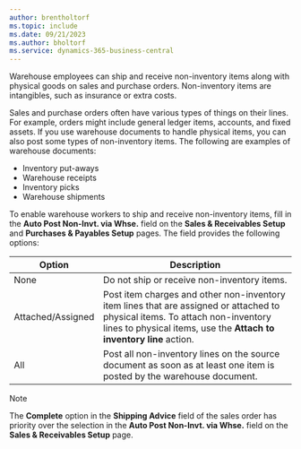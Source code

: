 ```yaml
---
author: brentholtorf
ms.topic: include
ms.date: 09/21/2023
ms.author: bholtorf
ms.service: dynamics-365-business-central
---
```


Warehouse employees can ship and receive non-inventory items along with physical goods on sales and purchase orders. Non-inventory items are intangibles, such as insurance or extra costs.

Sales and purchase orders often have various types of things on their lines. For example, orders might include general ledger items, accounts, and fixed assets. If you use warehouse documents to handle physical items, you can also post some types of non-inventory items. The following are examples of warehouse documents:

* Inventory put-aways
* Warehouse receipts
* Inventory picks
* Warehouse shipments

To enable warehouse workers to ship and receive non-inventory items, fill in the **Auto Post Non-Invt. via Whse.** field on the **Sales & Receivables Setup** and **Purchases & Payables Setup** pages. The field provides the following options:

|Option  |Description  |
|---------|---------|
|None     |Do not ship or receive non-inventory items.         |
|Attached/Assigned     | Post item charges and other non-inventory item lines that are assigned or attached to physical items. To attach non-inventory lines to physical items, use the **Attach to inventory line** action.        |
|All     | Post all non-inventory lines on the source document as soon as at least one item is posted by the warehouse document.        |

> [!NOTE]
> The **Complete** option in the **Shipping Advice** field of the sales order has priority over the selection in the **Auto Post Non-Invt. via Whse.** field on the **Sales & Receivables Setup** page.